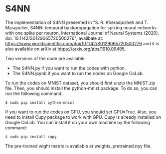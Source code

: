 # S4NN
The implementation of S4NN presented in "S. R. Kheradpisheh and T. Masquelier, S4NN: temporal backpropagation for spiking neural networks with one spike per neuron, International Journal of Neural Systems (2020), doi: 10.1142/S0129065720500276", availbale at: https://www.worldscientific.com/doi/10.1142/S0129065720500276 and it is also available on arXiv at https://arxiv.org/abs/1910.09495.

Two versions of the code are available:
 - The S4NN.py if you want to run the codes with python.
 - The S4NN.ipynb if you want to run the codes on Google CoLab.
  
To run the codes on MNIST dataset, you should first unzip the MNIST.zip file. Then, you should install the python-mnist package. To do so, you can run the following command:

`$ sudo pip install python-mnist`

If you want to run the codes on GPU, you should set GPU=True. Also, you need to install Cupy package to work with GPU. Cupy is already installed on Google CoLab. You can install it on your own machine by the following command:

`$ sudo pip install cupy`

The pre-trained wight matrix is available at weights_pretrained.npy file. 
